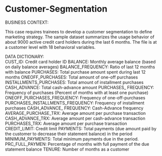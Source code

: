 # Customer-Segmentation

BUSINESS CONTEXT:

This case requires trainees to develop a customer segmentation to define marketing strategy. The sample dataset summarizes the usage behavior of about 9000 active credit card holders during the last 6 months. The file is at a customer level with 18 behavioral variables.

DATA DICTIONARY:  
CUST_ID: Credit card holder ID  BALANCE: Monthly average balance (based on daily balance averages)  BALANCE_FREQUENCY: Ratio of last 12 months with balance PURCHASES: Total purchase amount spent during last 12 months  ONEOFF_PURCHASES: Total amount of one-off purchases INSTALLMENTS_PURCHASES: Total amount of installment purchases CASH_ADVANCE: Total cash-advance amount PURCHASES_ FREQUENCY: Frequency of purchases (Percent of months with at least one purchase) ONEOFF_PURCHASES_FREQUENCY: Frequency of one-off-purchases  PURCHASES_INSTALLMENTS_FREQUENCY: Frequency of installment purchases  CASH_ADVANCE_ FREQUENCY: Cash-Advance frequency AVERAGE_PURCHASE_TRX: Average amount per purchase transaction CASH_ADVANCE_TRX: Average amount per cash-advance transaction PURCHASES_TRX: Average amount per purchase transaction  CREDIT_LIMIT: Credit limit  PAYMENTS: Total payments (due amount paid by the customer to decrease their statement balance) in the period  MINIMUM_PAYMENTS: Total minimum payments due in the period. PRC_FULL_PAYMEN: Percentage of months with full payment of the due statement balance  TENURE: Number of months as a customer
